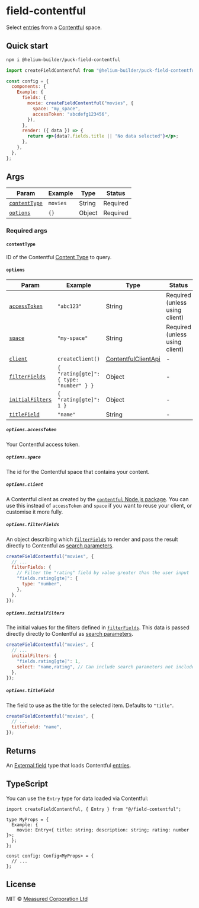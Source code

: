 # field-contentful

Select [entries](https://www.contentful.com/developers/docs/references/content-delivery-api/#/reference/entries) from a [Contentful](https://www.contentful.com) space.

## Quick start

```sh
npm i @helium-builder/puck-field-contentful
```

```jsx
import createFieldContentful from "@helium-builder/puck-field-contentful";

const config = {
  components: {
    Example: {
      fields: {
        movie: createFieldContentful("movies", {
          space: "my_space",
          accessToken: "abcdefg123456",
        }),
      },
      render: ({ data }) => {
        return <p>{data?.fields.title || "No data selected"}</p>;
      },
    },
  },
};
```

## Args

| Param                         | Example  | Type   | Status   |
| ----------------------------- | -------- | ------ | -------- |
| [`contentType`](#contenttype) | `movies` | String | Required |
| [`options`](#options)         | `{}`     | Object | Required |

### Required args

#### `contentType`

ID of the Contentful [Content Type](https://www.contentful.com/help/content-model-and-content-type/) to query.

#### `options`

| Param                                      | Example                                 | Type                                                            | Status                         |
| ------------------------------------------ | --------------------------------------- | --------------------------------------------------------------- | ------------------------------ |
| [`accessToken`](#optionsaccesstoken)       | `"abc123"`                              | String                                                          | Required (unless using client) |
| [`space`](#optionsspace)                   | `"my-space"`                            | String                                                          | Required (unless using client) |
| [`client`](#optionsclient)                 | `createClient()`                        | [ContentfulClientApi](https://www.npmjs.com/package/contentful) | -                              |
| [`filterFields`](#optionsfilterfields)     | `{ "rating[gte]": { type: "number" } }` | Object                                                          | -                              |
| [`initialFilters`](#optionsinitialfilters) | `{ "rating[gte]": 1 }`                  | Object                                                          | -                              |
| [`titleField`](#optionstitlefield)         | `"name"`                                | String                                                          | -                              |

##### `options.accessToken`

Your Contentful access token.

##### `options.space`

The id for the Contentful space that contains your content.

##### `options.client`

A Contentful client as created by the [`contentful` Node.js package](https://www.npmjs.com/package/contentful). You can use this instead of `accessToken` and `space` if you want to reuse your client, or customise it more fully.

##### `options.filterFields`

An object describing which [`filterFields`](https://puckeditor.com/docs/api-reference/fields/external#filterfields) to render and pass the result directly to Contentful as [search parameters](https://www.contentful.com/developers/docs/references/content-delivery-api/#/reference/search-parameters).

```jsx
createFieldContentful("movies", {
  // ...
  filterFields: {
    // Filter the "rating" field by value greater than the user input
    "fields.rating[gte]": {
      type: "number",
    },
  },
});
```

##### `options.initialFilters`

The initial values for the filters defined in [`filterFields`](#optionsfilterfields). This data is passed directly directly to Contentful as [search parameters](https://www.contentful.com/developers/docs/references/content-delivery-api/#/reference/search-parameters).

```jsx
createFieldContentful("movies", {
  // ...
  initialFilters: {
    "fields.rating[gte]": 1,
    select: "name,rating", // Can include search parameters not included in filterFields
  },
});
```

##### `options.titleField`

The field to use as the title for the selected item. Defaults to `"title"`.

```jsx
createFieldContentful("movies", {
  // ...
  titleField: "name",
});
```

## Returns

An [External field](https://puckeditor.com/docs/api-reference/fields/external) type that loads Contentful [entries](https://contentful.github.io/contentful.js/contentful/10.6.16/types/Entry.html).

## TypeScript

You can use the `Entry` type for data loaded via Contentful:

```tsx
import createFieldContentful, { Entry } from "@/field-contentful";

type MyProps = {
  Example: {
    movie: Entry<{ title: string; description: string; rating: number }>;
  };
};

const config: Config<MyProps> = {
  // ...
};
```

## License

MIT © [Measured Corporation Ltd](https://measured.co)
